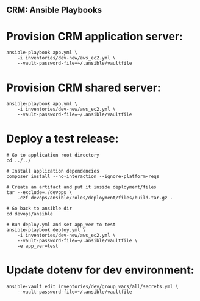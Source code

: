 CRM: Ansible Playbooks
-------------------------------------------

# Provision CRM application server:

    ansible-playbook app.yml \
        -i inventories/dev-new/aws_ec2.yml \
        --vault-password-file=~/.ansible/vaultfile

# Provision CRM shared server:

    ansible-playbook app.yml \
        -i inventories/dev-new/aws_ec2.yml \
        --vault-password-file=~/.ansible/vaultfile

# Deploy a test release:

    # Go to application root directory
    cd ../../

    # Install application dependencies
    composer install --no-interaction --ignore-platform-reqs

    # Create an artifact and put it inside deployment/files
    tar --exclude=./devops \
        -czf devops/ansible/roles/deployment/files/build.tar.gz .

    # Go back to ansible dir
    cd devops/ansible

    # Run deploy.yml and set app_ver to test
    ansible-playbook deploy.yml \
        -i inventories/dev-new/aws_ec2.yml \
        --vault-password-file=~/.ansible/vaultfile \
        -e app_ver=test

# Update dotenv for dev environment:

    ansible-vault edit inventories/dev/group_vars/all/secrets.yml \
        --vault-password-file=~/.ansible/vaultfile
